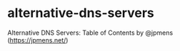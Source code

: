 # alternative-dns-servers
Alternative DNS Servers: Table of Contents by @jpmens (https://jpmens.net/)

